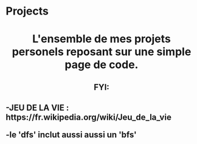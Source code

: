 # Projects
<h1 align="center"> L'ensemble de mes projets personels reposant sur une simple page de code. </h1>
<h2 align="center">FYI:<h2>
  <p>-JEU DE LA VIE : https://fr.wikipedia.org/wiki/Jeu_de_la_vie</p> 
  <p>-le 'dfs' inclut aussi aussi un 'bfs'</p> 
  

